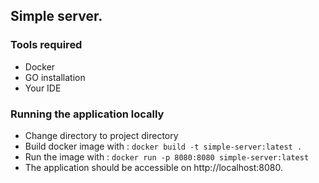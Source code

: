 ## Simple server.

### Tools required
- Docker
- GO installation
- Your IDE

### Running the application locally
- Change directory to project directory
- Build docker image with :
 `docker build -t simple-server:latest .`
- Run the image  with :
  `docker run -p 8080:8080 simple-server:latest`
- The application should be accessible on http://localhost:8080. 



